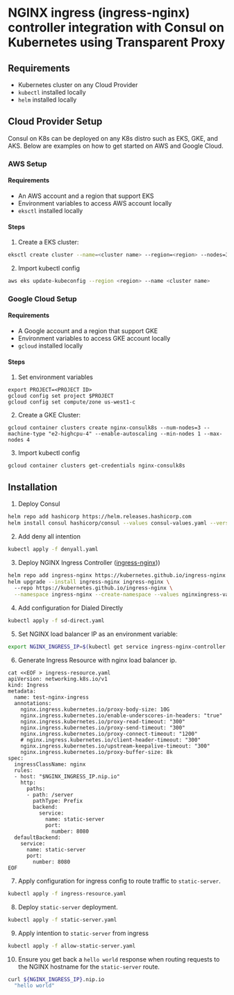 # NGINX ingress (ingress-nginx) controller integration with Consul on Kubernetes using Transparent Proxy 

## Requirements
- Kubernetes cluster on any Cloud Provider
- `kubectl` installed locally
- `helm` installed locally

## Cloud Provider Setup

Consul on K8s can be deployed on any K8s distro such as EKS, GKE, and AKS. Below are examples on how to get started on AWS and Google Cloud. 

### AWS Setup 

#### Requirements 

- An AWS account and a region that support EKS
- Environment variables to access AWS account locally
- `eksctl` installed locally

#### Steps

1. Create a EKS cluster:
  ```bash
  eksctl create cluster --name=<cluster name> --region=<region> --nodes=3 
  ```
  
2. Import kubectl config
  ```bash
  aws eks update-kubeconfig --region <region> --name <cluster name>
  ```

### Google Cloud Setup

#### Requirements
- A Google account and a region that support GKE
- Environment variables to access GKE account locally
- `gcloud` installed locally

#### Steps

1. Set environment variables
  ```
  export PROJECT=<PROJECT ID>
  gcloud config set project $PROJECT
  gcloud config set compute/zone us-west1-c
  ```
  
2. Create a GKE Cluster:
  ```
  gcloud container clusters create nginx-consulk8s --num-nodes=3 --machine-type "e2-highcpu-4" --enable-autoscaling --min-nodes 1 --max-nodes 4
  ```

3. Import kubectl config
  ```
  gcloud container clusters get-credentials nginx-consulk8s
  ```

## Installation

1. Deploy Consul
  ```bash
  helm repo add hashicorp https://helm.releases.hashicorp.com
  helm install consul hashicorp/consul --values consul-values.yaml --version 1.0.2 --create-namespace --namespace consul
  ```

2. Add deny all intention
  ```bash
  kubectl apply -f denyall.yaml
  ```

3. Deploy NGINX Ingress Controller ([ingress-nginx](https://github.com/kubernetes/ingress-nginx)))
  ```bash
  helm repo add ingress-nginx https://kubernetes.github.io/ingress-nginx
  helm upgrade --install ingress-nginx ingress-nginx \                                                                                                    ─╯
    --repo https://kubernetes.github.io/ingress-nginx \
    --namespace ingress-nginx --create-namespace --values nginxingress-values.yaml
  ```

4. Add configuration for Dialed Directly
  ```bash
  kubectl apply -f sd-direct.yaml
  ```

5. Set NGINX load balancer IP as an environment variable:  
  ```bash
  export NGINX_INGRESS_IP=$(kubectl get service ingress-nginx-controller -n ingress-nginx -o json | jq -r '.status.loadBalancer.ingress[].ip')
  ```

6. Generate Ingress Resource with nginx load balancer ip. 

  ```
  cat <<EOF > ingress-resource.yaml
  apiVersion: networking.k8s.io/v1
  kind: Ingress
  metadata:
    name: test-nginx-ingress
    annotations:
      nginx.ingress.kubernetes.io/proxy-body-size: 10G
      nginx.ingress.kubernetes.io/enable-underscores-in-headers: "true"
      nginx.ingress.kubernetes.io/proxy-read-timeout: "300"
      nginx.ingress.kubernetes.io/proxy-send-timeout: "300"
      nginx.ingress.kubernetes.io/proxy-connect-timeout: "1200"
      # nginx.ingress.kubernetes.io/client-header-timeout: "300"
      nginx.ingress.kubernetes.io/upstream-keepalive-timeout: "300"
      nginx.ingress.kubernetes.io/proxy-buffer-size: 8k
  spec:
    ingressClassName: nginx
    rules:
    - host: "$NGINX_INGRESS_IP.nip.io"
      http:
        paths:
        - path: /server
          pathType: Prefix
          backend:
            service:
              name: static-server
              port: 
                number: 8080
    defaultBackend:
      service:
        name: static-server
        port:
          number: 8080
  EOF
  ```

7. Apply configuration for ingress config to route traffic to `static-server`.
  ```bash
  kubectl apply -f ingress-resource.yaml
  ```

8. Deploy `static-server` deployment. 
  ```bash
  kubectl apply -f static-server.yaml
  ```

9. Apply intention to `static-server` from ingress
  ```bash
  kubectl apply -f allow-static-server.yaml
  ```

10. Ensure you get back a `hello world` response when routing requests to the NGINX hostname for the `static-server` route. 
  ```bash
  curl ${NGINX_INGRESS_IP}.nip.io
    "hello world"
  ```

